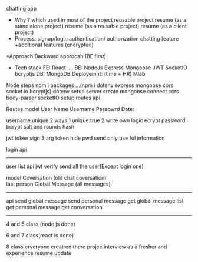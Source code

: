 chatting app

* Why ? which used in most of the project 
    reusable project
    resume (as a stand alone project)
    resume (as a reusable project)
    resume (as a client project)
* Process:   signup/login 
    authentication/ authorization
    chatting feature
    +additional features (encrypted)

*Approach
    Backward approcah (BE first)

* Tech stack
    FE: React ....
    BE: NodeJs Express Mongoose JWT SocketIO bcryptjs
    DB: MongoDB
    Deployemnt: (time + HR) Mlab

Node steps
    npm i packages ...(npm i dotenv express mongoose cors socket.io bcryptjs)
    dotenv setup
    server create
    mongoose connect
    cors
    body-parser
    socketIO setup
    routes
    api

Routes
    model
        User
            Name
            Username
            Passowrd
            Date:



username unique
    2 ways
        1 unique:true
        2 write own logic
ecrypt password
    bcrypt
        salt and rounds
            hash

jwt token
    sign
        3 arg
            token
hide pwd
    send only use ful information



login api

-----------------------------------
user list api
    jwt verify
    send all the user(Except login one)


model
    Coversation (old chat coversation)  
        last person
    Global 
    Message (all messages)

-----------------------------------
api
    send global message
    send personal message
    get global message list
    get personal message
    get conversation

-----------------------------------


4 and 5 class (node js done)


6 and 7 class(react is done)

8 class erveryone creatred there projec
interview as a fresher 
and experience
resume update
